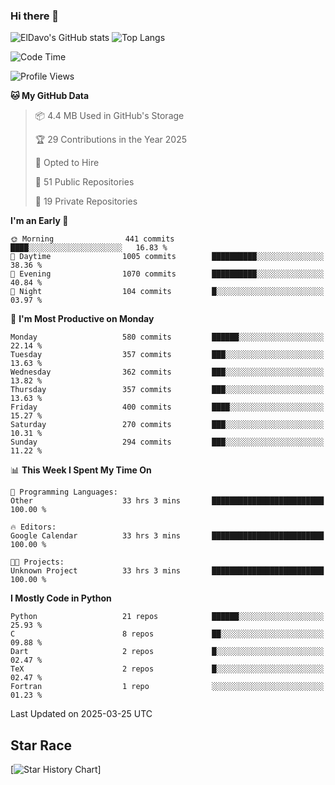 ### Hi there 👋
![ElDavo's GitHub stats](https://github-readme-stats.vercel.app/api?username=ElDavoo&show_icons=true&theme=chartreuse-dark)
![Top Langs](https://github-readme-stats.vercel.app/api/top-langs/?username=ElDavoo&theme=chartreuse-dark&layout=compact)

<!--START_SECTION:waka-->
![Code Time](http://img.shields.io/badge/Code%20Time-2%2C651%20hrs%201%20min-blue)

![Profile Views](http://img.shields.io/badge/Profile%20Views-12-blue)

**🐱 My GitHub Data** 

> 📦 4.4 MB Used in GitHub's Storage 
 > 
> 🏆 29 Contributions in the Year 2025
 > 
> 💼 Opted to Hire
 > 
> 📜 51 Public Repositories 
 > 
> 🔑 19 Private Repositories 
 > 
**I'm an Early 🐤** 

```text
🌞 Morning                441 commits         ████░░░░░░░░░░░░░░░░░░░░░   16.83 % 
🌆 Daytime                1005 commits        ██████████░░░░░░░░░░░░░░░   38.36 % 
🌃 Evening                1070 commits        ██████████░░░░░░░░░░░░░░░   40.84 % 
🌙 Night                  104 commits         █░░░░░░░░░░░░░░░░░░░░░░░░   03.97 % 
```
📅 **I'm Most Productive on Monday** 

```text
Monday                   580 commits         ██████░░░░░░░░░░░░░░░░░░░   22.14 % 
Tuesday                  357 commits         ███░░░░░░░░░░░░░░░░░░░░░░   13.63 % 
Wednesday                362 commits         ███░░░░░░░░░░░░░░░░░░░░░░   13.82 % 
Thursday                 357 commits         ███░░░░░░░░░░░░░░░░░░░░░░   13.63 % 
Friday                   400 commits         ████░░░░░░░░░░░░░░░░░░░░░   15.27 % 
Saturday                 270 commits         ███░░░░░░░░░░░░░░░░░░░░░░   10.31 % 
Sunday                   294 commits         ███░░░░░░░░░░░░░░░░░░░░░░   11.22 % 
```


📊 **This Week I Spent My Time On** 

```text
💬 Programming Languages: 
Other                    33 hrs 3 mins       █████████████████████████   100.00 % 

🔥 Editors: 
Google Calendar          33 hrs 3 mins       █████████████████████████   100.00 % 

🐱‍💻 Projects: 
Unknown Project          33 hrs 3 mins       █████████████████████████   100.00 % 
```

**I Mostly Code in Python** 

```text
Python                   21 repos            ██████░░░░░░░░░░░░░░░░░░░   25.93 % 
C                        8 repos             ██░░░░░░░░░░░░░░░░░░░░░░░   09.88 % 
Dart                     2 repos             █░░░░░░░░░░░░░░░░░░░░░░░░   02.47 % 
TeX                      2 repos             █░░░░░░░░░░░░░░░░░░░░░░░░   02.47 % 
Fortran                  1 repo              ░░░░░░░░░░░░░░░░░░░░░░░░░   01.23 % 
```




 Last Updated on 2025-03-25 UTC
<!--END_SECTION:waka-->

## Star Race

[![Star History Chart](https://api.star-history.com/svg?repos=ElDavoo/WhatsApp-Crypt14-Crypt15-Decrypter,ElDavoo/TuringOS,EliteAndroidApps/WhatsApp-Crypt12-Decrypter,KnugiHK/Whatsapp-Chat-Exporter&type=Date)]
